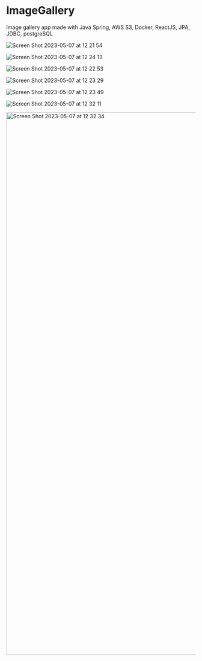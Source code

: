 # ImageGallery
Image gallery app made with Java Spring, AWS S3, Docker, ReactJS, JPA,  JDBC, postgreSQL

![Screen Shot 2023-05-07 at 12 21 54](https://user-images.githubusercontent.com/33273035/236674672-56e8dbdb-82c8-47f8-a51d-f5f62f27b0f4.png)

![Screen Shot 2023-05-07 at 12 24 13](https://user-images.githubusercontent.com/33273035/236674680-a67ba583-906d-4107-9e57-84be4dd3abd3.png)

![Screen Shot 2023-05-07 at 12 22 53](https://user-images.githubusercontent.com/33273035/236674685-3370c9a8-6848-4e2d-8f0f-a7de92c743c6.png)

![Screen Shot 2023-05-07 at 12 23 29](https://user-images.githubusercontent.com/33273035/236674688-ac4ec140-5dd5-43bf-8dec-8c26918853fe.png)

![Screen Shot 2023-05-07 at 12 23 49](https://user-images.githubusercontent.com/33273035/236674690-7d765260-ac9c-4a20-b944-33bd3913fdf6.png)

![Screen Shot 2023-05-07 at 12 32 11](https://user-images.githubusercontent.com/33273035/236674939-eb7f750b-4672-4bed-b11d-c247f3c1f1f0.png)

<img width="1440" alt="Screen Shot 2023-05-07 at 12 32 34" src="https://user-images.githubusercontent.com/33273035/236674947-d0105695-ede9-4774-9121-20081c6fc727.png">
